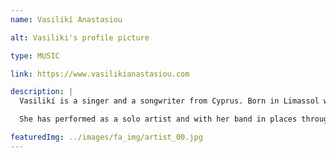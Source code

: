 ```yaml
---
name: Vasilikí Anastasiou

alt: Vasiliki's profile picture

type: MUSIC

link: https://www.vasilikianastasiou.com

description: |
  Vasilikí is a singer and a songwriter from Cyprus. Born in Limassol with roots in Kampos tis Tsakkistras, Famagusta (Cyprus) and Edessa (Northern Greece), she studied singing at the London College of Music (UK). Whilst studying in London she was influenced by the many different colours, cultures and sounds of the city. The experience instilled her with a nostalgia for her home country and she decided to form a band called “Amalgamation Project.” The band is a mixture of acoustic and electric sounds with folk and western melodies that express forgotten tales and contemporary woes. A key member in this band is guitarist, Ermis Michail who arranges the songs using a modern twist.

  She has performed as a solo artist and with her band in places throughout the world including: Hong Kong, Qatar, Italy, France, Cyprus and Greece, the United Kingdom, Turkey, Austria, Germany and Lebanon. Vasilikí’s love for polyphonic folk music prompted her to create the all-female a capella ‘Amalgamation’ choir. Samples of their work have travelled around the globe through Youtube with millions of views. The band and choir rarely perform together but they’ve put together their favourite songs for a Greek Fringe Fest exclusive. Vasilikí has a great love for the human voice and has recently founded the Cyprus Voice Centre, a platform for connecting voice professionals. She is an active performer and a coach in theatre productions and a lecturer at the European University of Cyprus.

featuredImg: ../images/fa_img/artist_00.jpg
---
```



